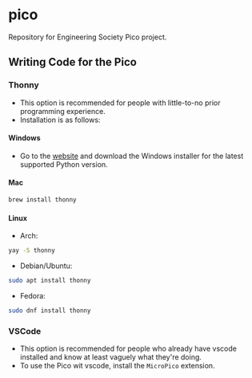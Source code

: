 # pico

Repository for Engineering Society Pico project.

## Writing Code for the Pico

### Thonny

- This option is recommended for people with little-to-no prior programming experience.
- Installation is as follows:

#### Windows

- Go to the [website](https://thonny.org/) and download the Windows installer for the latest supported Python version.

#### Mac

```sh
brew install thonny
```

#### Linux

- Arch:

```sh
yay -S thonny
```

- Debian/Ubuntu:

```sh
sudo apt install thonny
```

- Fedora:

```sh
sudo dnf install thonny
```

### VSCode

- This option is recommended for people who already have vscode installed and know at least vaguely what they're doing.
- To use the Pico wit vscode, install the `MicroPico` extension.
